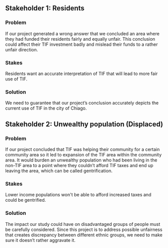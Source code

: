 
## Stakeholder 1: Residents

### Problem
If our project generated a wrong answer that we concluded an area where they had funded their residents fairly and equally unfair. This conclusion could affect their TIF investment badly and mislead their funds to a rather unfair direction.

### Stakes
Residents want an accurate interpretation of TIF that will lead to more fair use of TIF.

### Solution
We need to guarantee that our project’s conclusion accurately depicts the current use of TIF in the city of Chiago.


## Stakeholder 2: Unwealthy population (Displaced)

### Problem
If our project concluded that TIF was helping their community for a certain community area so it led to expansion of the TIF area within the community area. It would burden an unwealthy population who had been living in the non-TIF area to a point where they couldn’t afford TIF taxes and end up leaving the area, which can be called gentrification.

### Stakes
Lower income populations won't be able to afford increased taxes and could be gentrified.

### Solution
The impact our study could have on disadvantaged groups of people must be carefully considered. Since this project is to address possible unfairness that creates discrepancy between different ethnic groups, we need to make sure it doesn’t rather aggravate it.  

